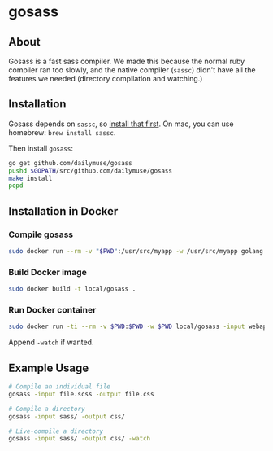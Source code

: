 # gosass #

## About ##

Gosass is a fast sass compiler. We made this because the normal ruby compiler
ran too slowly, and the native compiler (`sassc`) didn't have all the features
we needed (directory compilation and watching.)

## Installation ##

Gosass depends on `sassc`, so
[install that first](https://github.com/sass/sassc). On mac, you can use
homebrew: `brew install sassc`.

Then install `gosass`:

```bash
go get github.com/dailymuse/gosass
pushd $GOPATH/src/github.com/dailymuse/gosass
make install
popd
```

## Installation in Docker ##

### Compile gosass

```bash
sudo docker run --rm -v "$PWD":/usr/src/myapp -w /usr/src/myapp golang:1.4 bash -c "go get ./... ; CGO_ENABLED=0 go build -a -installsuffix cgo && mv myapp gosass"
```

### Build Docker image
```bash
sudo docker build -t local/gosass .
```

### Run Docker container
```bash
sudo docker run -ti --rm -v $PWD:$PWD -w $PWD local/gosass -input webapp/scss/ -output webapp/static/css/ -style compressed
```

Append `-watch` if wanted.

## Example Usage ##

```bash
# Compile an individual file
gosass -input file.scss -output file.css

# Compile a directory
gosass -input sass/ -output css/

# Live-compile a directory
gosass -input sass/ -output css/ -watch
```
